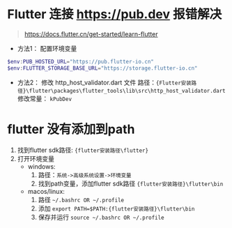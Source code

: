 
# Flutter 连接 https://pub.dev 报错解决

> https://docs.flutter.cn/get-started/learn-flutter

- 方法1： 配置环境变量
```powershell
$env:PUB_HOSTED_URL="https://pub.flutter-io.cn"
$env:FLUTTER_STORAGE_BASE_URL="https://storage.flutter-io.cn"
```

- 方法2： 修改 http_host_validator.dart 文件
路径：`{Flutter安装路径}\flutter\packages\flutter_tools\lib\src\http_host_validator.dart`
修改常量： `kPubDev ` 

# flutter 没有添加到path

1. 找到flutter sdk路径: `{flutter安装路径\flutter}`
2. 打开环境变量
    - windows: 
        1. 路径：`系统->高级系统设置->环境变量`
        2. 找到path变量，添加flutter sdk路径 `{flutter安装路径}\flutter\bin`
    - macos/linux: 
        1. 路径 `~/.bashrc OR ~/.profile`
        2. 添加 `export PATH=$PATH:{flutter安装路径}\flutter\bin`
        3. 保存并运行  `source ~/.bashrc OR ~/.profile`
